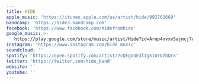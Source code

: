 ```yaml
---
title: HIDE
apple_music: 'https://itunes.apple.com/us/artist/hide/992761669'
bandcamp: 'https://hide3.bandcamp.com'
facebook: 'https://www.facebook.com/hidefromhide'
google_music: >-
   https://play.google.com/store/music/artist/Hide?id=Arup4nvxv5ajmcj7qkdc2ihvnqm
instagram: 'https://www.instagram.com/hide_music'
soundcloud: ''
spotify: 'https://open.spotify.com/artist/7cQEgGUE3lIgSiUrOZbQrx'
twitter: 'https://twitter.com/hide_band'
website: ''
youtube: ''
---
```


